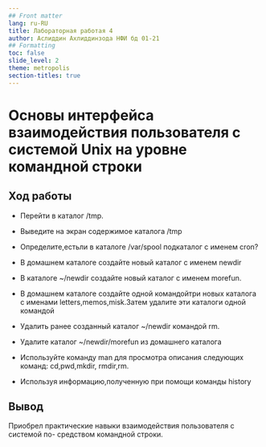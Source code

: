 ```yaml
---
## Front matter
lang: ru-RU
title: Лабораторная работая 4
author: Аслиддин Ахлиддинзода НФИ бд 01-21
## Formatting
toc: false
slide_level: 2
theme: metropolis
section-titles: true
---
```


# Основы интерфейса взаимодействия пользователя с системой Unix на уровне командной строки

## Ход работы

- Перейти в каталог /tmp.

- Выведите на экран содержимое каталога /tmp

- Определите,естьли в каталоге /var/spool подкаталог с именем cron?

- В домашнем каталоге создайте новый каталог с именем newdir

- В каталоге ~/newdir создайте новый каталог с именем morefun.

- В домашнем каталоге создайте одной командойтри новых каталога с именами
letters,memos,misk.Затем удалите эти каталоги одной командой

- Удалить ранее созданный каталог ~/newdir командой rm.

- Удалите каталог ~/newdir/morefun из домашнего каталога

- Используйте команду man для просмотра описания следующих команд: cd,pwd,mkdir,
rmdir,rm.

- Используя информацию,полученную при помощи команды history

## Вывод

Приобрел практические навыки взаимодействия пользователя с системой по-
средством командной строки.